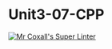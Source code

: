 # Unit3-07-CPP
[![Mr Coxall's Super Linter](https://github.com/ICS3U-Programming-CarolynWP/Unit3-07-CPP/workflows/Mr%20Coxall's%20Super%20Linter/badge.svg)](https://github.com/ICS3U-Programming-CarolynWP/Unit3-07-CPP/actions/)
